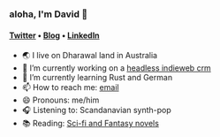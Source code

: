 ### aloha, I'm David 👋

#### [Twitter](https://twitter.com/gilame) &bull; [Blog](https://blog.avocadia.net) &bull; [LinkedIn](https://www.linkedin.com/in/edgardavid/)


- 🌏 I live on Dharawal land in Australia
- 🔭 I’m currently working on a [headless indieweb crm](https://github.com/gilmae/maat)
- 🌱 I’m currently learning Rust and German
- 📫 How to reach me: [email](mailto:me@davidedgar.me)
- 😄 Pronouns: me/him
- 🎧 Listening to: Scandanavian synth-pop
- 📚 Reading: [Sci-fi and Fantasy novels](https://www.goodreads.com/user/show/1506188-david)
<!--- ⚡ Fun fact: -->

